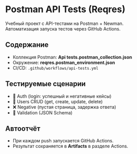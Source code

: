 # Postman API Tests (Reqres)

Учебный проект с API-тестами на Postman + Newman.  
Автоматизация запуска тестов через GitHub Actions.

## Содержание
- Коллекция Postman: **Api tests.postman_collection.json**
- Окружение: **reqres.postman_environment.json**
- CI/CD: `.github/workflows/api-tests.yml`

## Тестируемые сценарии
- 🔑 Auth (login: успешный и негативные кейсы)
- 👤 Users CRUD (get, create, update, delete)
- ❌ Negative (пустая страница, задержка ответа)
- 📐 Validation (JSON Schema)

## Автоотчёт
- При каждом push запускается GitHub Actions.
- Результат сохраняется в **Artifacts** в разделе Actions.